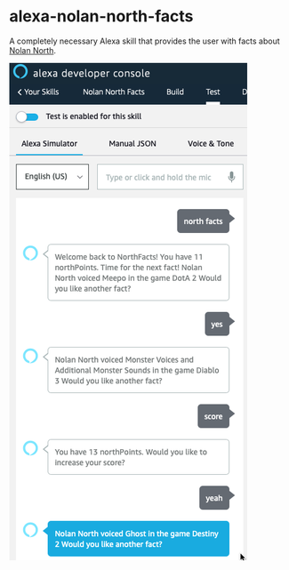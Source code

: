 # alexa-nolan-north-facts

A completely necessary Alexa skill that provides the user with facts about [Nolan North](https://www.imdb.com/name/nm0636046/).

![chat example](example-dialogue.png)
